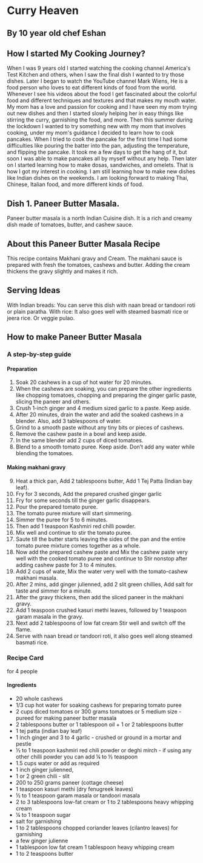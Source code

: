 # Curry Heaven
## By 10 year old chef Eshan

## How I started My Cooking Journey?
When I was 9 years old I started watching the cooking channel America's Test Kitchen and others, when I saw the final dish I wanted to try those dishes. Later I began to watch the YouTube channel Mark Wiens, He is a food person who loves to eat different kinds of food from the world. Whenever I see his videos about the food I get fascinated about the colorful food and different techniques and textures and that makes my mouth water. My mom has a love and passion for cooking and I have seen my mom trying out new dishes and then I started slowly helping her in easy things like stirring the curry, garnishing the food, and more. Then this summer during the lockdown I wanted to try something new with my mom that involves cooking, under my mom's guidance I decided to learn how to cook pancakes. When I tried to cook the pancake for the first time I had some difficulties like pouring the batter into the pan, adjusting the temperature, and flipping the pancake. It took me a few days to get the hang of it, but soon I was able to make pancakes all by myself without any help. Then later on I started learning how to make dosas, sandwiches, and omelets. That is how I got my interest in cooking. I am still learning how to make new dishes like Indian dishes on the weekends. I am looking forward to making Thai, Chinese, Italian food, and more different kinds of food.

## Dish 1. Paneer Butter Masala.
Paneer butter masala is a north Indian Cuisine dish. It is a rich and creamy dish made of tomatoes, butter, and cashew sauce.

## About this Paneer Butter Masala Recipe
This recipe contains Makhani gravy and Cream.
The makhani sauce is prepared with fresh the tomatoes, cashews and butter. Adding the cream thickens the gravy slightly and makes it rich.

## Serving Ideas

With Indian breads: You can serve this dish with naan bread or tandoori roti or plain paratha.
With rice: It also goes well with steamed basmati rice or jeera rice.
Or veggie pulao.

## How to make Paneer Butter Masala
### A step-by-step guide
#### Preparation
1. Soak 20 cashews in a cup of hot water for 20 minutes.
2. When the cashews are soaking, you can prepare the other ingredients like chopping tomatoes, chopping and preparing the ginger garlic paste, slicing the paneer and others.
3. Crush 1-inch ginger and 4 medium sized garlic to a paste. Keep aside.
4. After 20 minutes, drain the water and add the soaked cashews in a blender. Also, add 3 tablespoons of water.
5. Grind to a smooth paste without any tiny bits or pieces of cashews.
6. Remove the cashew paste in a bowl and keep aside.
7. In the same blender add 2 cups of diced tomatoes.
8. Blend to a smooth tomato puree. Keep aside. Don’t add any water while blending the tomatoes.

#### Making makhani gravy
9. Heat a thick pan, Add 2 tablespoons butter, Add 1 Tej Patta (Indian bay leaf).
10. Fry for 3 seconds, Add the prepared crushed ginger garlic
11. Fry for some seconds till the ginger garlic disappears.
12. Pour the prepared tomato puree.
13. The tomato puree mixture will start simmering.
14. Simmer the puree for 5 to 6 minutes.
15. Then add 1 teaspoon Kashmiri red chilli powder.
16. Mix well and continue to stir the tomato puree.
17. Saute till the butter starts leaving the sides of the pan and the entire tomato puree mixture comes together as a whole. 
18.  Now add the prepared cashew paste and Mix the cashew paste very well with the cooked tomato puree and continue to Stir nonstop after adding cashew paste for 3 to 4 minutes.
19. Add 2 cups of wate, Mix the water very well with the tomato-cashew makhani masala.
20. After 2 mins, add ginger julienned, add 2 slit green chillies, Add salt for taste and simmer for a minute.
21. After the gravy thickens, then add the sliced paneer in the makhani gravy.
22. Add 1 teaspoon crushed kasuri methi leaves, followed by 1 teaspoon garam masala in the gravy.
23. Next add 2 tablespoons of low fat cream Stir well and switch off the flame. 
24. Serve with naan bread or tandoori roti, it also goes well along steamed basmati rice.

### Recipe Card
for 4 people
#### Ingredients
*  20 whole cashews
* 1/3 cup hot water for soaking cashews
for preparing tomato puree
 * 2 cups diced tomatoes or 300 grams tomatoes or 5 medium size - pureed
for making paneer butter masala
  * 2 tablespoons butter or 1 tablespoon oil + 1 or 2 tablespoons butter
  * 1 tej patta (indian bay leaf)
  * 1 inch ginger and 3 to 4 garlic - crushed or ground in a mortar and pestle
  * ½ to 1 teaspoon kashmiri red chili powder or deghi mirch - if using any other chilli powder you can add ¼ to ½ teaspoon
  * 1.5 cups water or add as required
  * 1 inch ginger julienned, 
  * 1 or 2 green chili - slit
  * 200 to 250 grams paneer (cottage cheese) 
  * 1 teaspoon kasuri methi (dry fenugreek leaves) 
  * ½ to 1 teaspoon garam masala or tandoori masala
  * 2 to 3 tablespoons low-fat cream or 1 to 2 tablespoons heavy whipping cream
  * ¼ to 1 teaspoon sugar 
  * salt
 for garnishing
  *  1 to 2 tablespoons chopped coriander leaves (cilantro leaves) for garnishing
  * a few ginger julienne
  * 1 tablespoon low fat cream 1 tablespoon heavy whipping cream
  * 1 to 2 teaspoons butter
 

